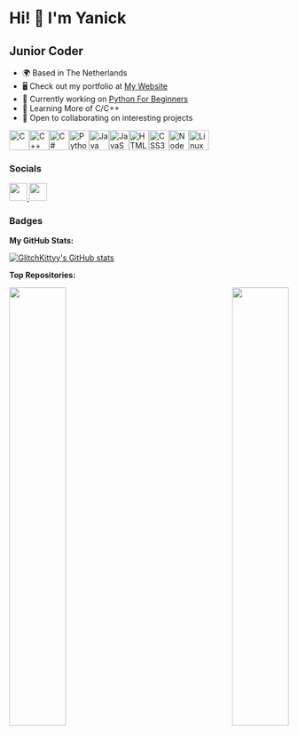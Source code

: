 # Hi! 👋 I'm Yanick

## Junior Coder

- 🌍 Based in The Netherlands
- 🖥️ Check out my portfolio at [My Website](http://GlitchKittyy.github.io/Portofolie)
- 🚀 Currently working on [Python For Beginners](http://github.com/GlitchKittyy/Python-For-Beginners)
- 🧠 Learning More of C/C++
- 🤝 Open to collaborating on interesting projects

<p align="left">
<a href="https://docs.microsoft.com/en-us/cpp/?view=msvc-170" target="_blank" rel="noreferrer"><img src="https://raw.githubusercontent.com/danielcranney/readme-generator/main/public/icons/skills/c-colored.svg" width="36" height="36" alt="C" /></a><a href="https://docs.microsoft.com/en-us/cpp/?view=msvc-170" target="_blank" rel="noreferrer"><img src="https://raw.githubusercontent.com/danielcranney/readme-generator/main/public/icons/skills/cplusplus-colored.svg" width="36" height="36" alt="C++" /></a><a href="https://docs.microsoft.com/en-us/dotnet/csharp/" target="_blank" rel="noreferrer"><img src="https://raw.githubusercontent.com/danielcranney/readme-generator/main/public/icons/skills/csharp-colored.svg" width="36" height="36" alt="C#" /></a><a href="https://www.python.org/" target="_blank" rel="noreferrer"><img src="https://raw.githubusercontent.com/danielcranney/readme-generator/main/public/icons/skills/python-colored.svg" width="36" height="36" alt="Python" /></a><a href="https://www.oracle.com/java/" target="_blank" rel="noreferrer"><img src="https://raw.githubusercontent.com/danielcranney/readme-generator/main/public/icons/skills/java-colored.svg" width="36" height="36" alt="Java" /></a><a href="https://developer.mozilla.org/en-US/docs/Web/JavaScript" target="_blank" rel="noreferrer"><img src="https://raw.githubusercontent.com/danielcranney/readme-generator/main/public/icons/skills/javascript-colored.svg" width="36" height="36" alt="JavaScript" /></a><a href="https://developer.mozilla.org/en-US/docs/Glossary/HTML5" target="_blank" rel="noreferrer"><img src="https://raw.githubusercontent.com/danielcranney/readme-generator/main/public/icons/skills/html5-colored.svg" width="36" height="36" alt="HTML5" /></a><a href="https://www.w3.org/TR/CSS/#css" target="_blank" rel="noreferrer"><img src="https://raw.githubusercontent.com/danielcranney/readme-generator/main/public/icons/skills/css3-colored.svg" width="36" height="36" alt="CSS3" /></a><a href="https://nodejs.org/en/" target="_blank" rel="noreferrer"><img src="https://raw.githubusercontent.com/danielcranney/readme-generator/main/public/icons/skills/nodejs-colored.svg" width="36" height="36" alt="NodeJS" /></a><a href="https://www.linux.org" target="_blank" rel="noreferrer"><img src="https://raw.githubusercontent.com/danielcranney/readme-generator/main/public/icons/skills/linux-colored.svg" width="36" height="36" alt="Linux" /></a>
                    </p>

### Socials

<p align="left">
  <a href="https://discord.com/users/GlitchKittyy" target="_blank" rel="noreferrer">
    <img src="https://raw.githubusercontent.com/danielcranney/readme-generator/main/public/icons/socials/discord.svg" width="32" height="32" />
  </a>
  <a href="https://www.github.com/GlitchKittyy" target="_blank" rel="noreferrer">
    <img src="https://raw.githubusercontent.com/danielcranney/readme-generator/main/public/icons/socials/github.svg" width="32" height="32" />
  </a>
</p>

### Badges

**My GitHub Stats:**

<a href="http://www.github.com/GlitchKittyy">
  <img src="https://github-readme-stats.vercel.app/api?username=GlitchKittyy&show_icons=true&hide=&count_private=true&title_color=ef4444&text_color=ffffff&icon_color=f97316&bg_color=171717&hide_border=true&show_icons=true" alt="GlitchKittyy's GitHub stats" />
</a>

**Top Repositories:**

<div width="100%" align="center">
  <a href="https://github.com/GlitchKittyy/Python-for-beginners" align="left">
    <img align="left" width="45%" src="https://github-readme-stats.vercel.app/api/pin/?username=GlitchKittyy&repo=Python-for-beginners&title_color=ef4444&text_color=ffffff&icon_color=f97316&bg_color=171717&hide_border=true&locale=en" />
  </a>
  <a href="https://github.com/GlitchKittyy/Portofolie" align="right">
    <img align="right" width="45%" src="https://github-readme-stats.vercel.app/api/pin/?username=GlitchKittyy&repo=Portofolie&title_color=ef4444&text_color=ffffff&icon_color=f97316&bg_color=171717&hide_border=true&locale=en" />
  </a>
</div>
